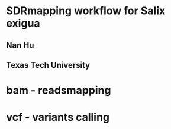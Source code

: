 # SDRmapping workflow for Salix exigua
## Nan Hu
## Texas Tech University


# bam - readsmapping
# vcf - variants calling

